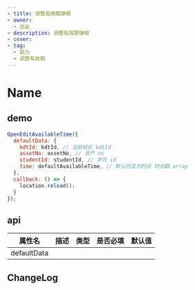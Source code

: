 ```yaml
---
- title: 调整有效期弹框
- owner:
  - 达达
- description: 调整有效期弹框
- cover: 
- tag:
  - 能力
  - 调整有效期
---
```


# Name
## demo
```jsx
OpenEditAvailableTime({
  defaultData: {
    kdtId: kdtId, // 当前校区 kdtId
    assetNo: assetNo, // 资产 no
    studentId: studentId, // 学员 id
    time: defaultAvailableTime, // 默认的显示时间 时间戳 array
  },
  callback: () => {
    location.reload();
  }
});
```

## api
| 属性名  | 描述                 | 类型                                                  | 是否必填 | 默认值               |
| ------ | ------------------- | ---------------------------------------------------- | ------- | ------------------- |
|    defaultData    |                     |                                                      |         |                     |

## ChangeLog
